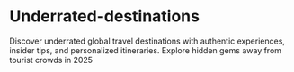 # Underrated-destinations
Discover underrated global travel destinations with authentic experiences, insider tips, and personalized itineraries. Explore hidden gems away from tourist crowds in 2025

